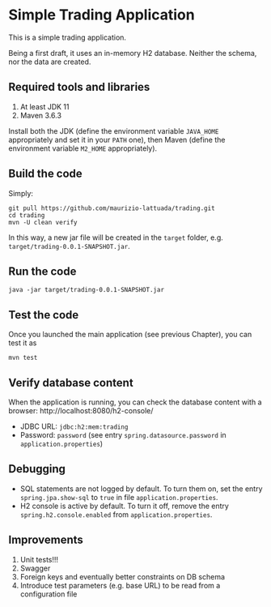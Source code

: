 # Simple Trading Application

This is a simple trading application.

Being a first draft, it uses an in-memory H2 database. Neither the schema, nor the data are created.

## Required tools and libraries

1. At least JDK 11
2. Maven 3.6.3

Install both the JDK (define the environment variable `JAVA_HOME` appropriately and set 
it in your `PATH` one), then Maven (define the environment variable `M2_HOME` appropriately).

## Build the code

Simply:
```shell
git pull https://github.com/maurizio-lattuada/trading.git
cd trading
mvn -U clean verify
```

In this way, a new jar file will be created in the `target` folder, e.g. 
`target/trading-0.0.1-SNAPSHOT.jar`.

## Run the code

```shell
java -jar target/trading-0.0.1-SNAPSHOT.jar
```

## Test the code

Once you launched the main application (see previous Chapter), you can test it as
```shell
mvn test
```

## Verify database content
When the application is running, you can check the database content with a browser: http://localhost:8080/h2-console/
* JDBC URL: `jdbc:h2:mem:trading`
* Password: `password` (see entry `spring.datasource.password` in `application.properties`)

## Debugging
* SQL statements are not logged by default. To turn them on, set the entry `spring.jpa.show-sql` 
to `true` in file `application.properties`.
* H2 console is active by default. To turn it off, remove the entry `spring.h2.console.enabled` 
from `application.properties`.

## Improvements

1. Unit tests!!!
2. Swagger
3. Foreign keys and eventually better constraints on DB schema
4. Introduce test parameters (e.g. base URL) to be read from a configuration file

